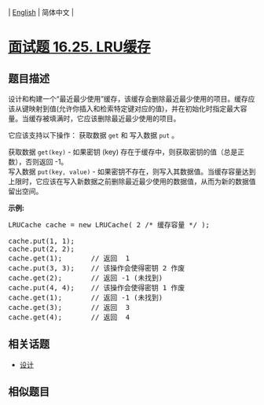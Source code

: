 
| [English](README_EN.md) | 简体中文 |

# [面试题 16.25. LRU缓存](https://leetcode-cn.com/problems/lru-cache-lcci/)

## 题目描述

<p>设计和构建一个&ldquo;最近最少使用&rdquo;缓存，该缓存会删除最近最少使用的项目。缓存应该从键映射到值(允许你插入和检索特定键对应的值)，并在初始化时指定最大容量。当缓存被填满时，它应该删除最近最少使用的项目。</p>

<p>它应该支持以下操作： 获取数据 <code>get</code> 和 写入数据 <code>put</code> 。</p>

<p>获取数据 <code>get(key)</code> - 如果密钥 (key) 存在于缓存中，则获取密钥的值（总是正数），否则返回 -1。<br>
写入数据 <code>put(key, value)</code> - 如果密钥不存在，则写入其数据值。当缓存容量达到上限时，它应该在写入新数据之前删除最近最少使用的数据值，从而为新的数据值留出空间。</p>

<p><strong>示例:</strong></p>

<pre>LRUCache cache = new LRUCache( 2 /* 缓存容量 */ );

cache.put(1, 1);
cache.put(2, 2);
cache.get(1);       // 返回  1
cache.put(3, 3);    // 该操作会使得密钥 2 作废
cache.get(2);       // 返回 -1 (未找到)
cache.put(4, 4);    // 该操作会使得密钥 1 作废
cache.get(1);       // 返回 -1 (未找到)
cache.get(3);       // 返回  3
cache.get(4);       // 返回  4
</pre>


## 相关话题

- [设计](https://leetcode-cn.com/tag/design)

## 相似题目


